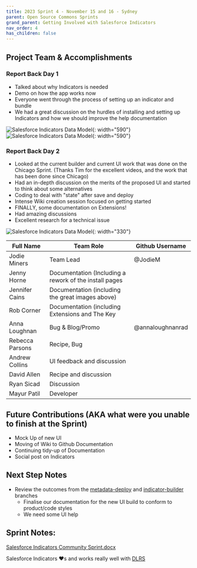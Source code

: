 ```yaml
---
title: 2023 Sprint 4 - November 15 and 16 - Sydney
parent: Open Source Commons Sprints
grand_parent: Getting Involved with Salesforce Indicators
nav_order: 4
has_children: false
---
```


## Project Team & Accomplishments
### Report Back Day 1

* Talked about why Indicators is needed
* Demo on how the app works now
* Everyone went through the process of setting up an indicator and bundle
* We had a great discussion on the hurdles of installing and setting up Indicators and how we should improve the help documentation

![Salesforce Indicators Data Model](../images/sprints/Sprint4Discussion1.png){: width="590"}
![Salesforce Indicators Data Model](../images/sprints/Sprint4Discussion2.png){: width="590"}

### Report Back Day 2

* Looked at the current builder and current UI work that was done on the Chicago Sprint. (Thanks Tim for the excellent videos, and the work that has been done since Chicago)
* Had an in-depth discussion on the merits of the proposed UI and started to think about some alternatives
* Coding to deal with "state" after save and deploy
* Intense Wiki creation session focused on getting started
* FINALLY, some documentation on Extensions! 
* Had amazing discussions
* Excellent research for a technical issue 

![Salesforce Indicators Data Model](../images/sprints/Sprint4Mockup.png){: width="330"}

Full Name            | Team Role     | Github Username                                    
------------         | ------------- | -------------                                       
Jodie Miners | Team Lead | @JodieM | 
Jenny Horne | Documentation (Including a rework of the install pages| 
Jennifer Cains | Documentation (including the great images above)|
Rob Corner | Documentation (including Extensions and The Key|
Anna Loughnan | Bug & Blog/Promo | @annaloughnanrad
Rebecca Parsons | Recipe, Bug
Andrew Collins | UI feedback and discussion
David Allen | Recipe and discussion
Ryan Sicad | Discussion
Mayur Patil | Developer | 


## Future Contributions (AKA what were you unable to finish at the Sprint)

* Mock Up of new UI
* Moving of Wiki to Github Documentation
* Continuing tidy-up of Documentation
* Social post on Indicators

## Next Step Notes

* Review the outcomes from the [metadata-deploy](https://github.com/SFDO-Community/Salesforce-Indicators/tree/feature/metadata-deploy) and [indicator-builder](https://github.com/SFDO-Community/Salesforce-Indicators/tree/feature/indicator-builder) branches 
  * Finalise our documentation for the new UI build to conform to product/code styles
  * We need some UI help 

## Sprint Notes:

[Salesforce Indicators Community Sprint.docx](../images/sprints/Salesforce.Indicators.Community.Sprint4.docx)

Salesforce Indicators ❤️s and works really well with [DLRS](https://install.salesforce.org/products/dlrs/latest)